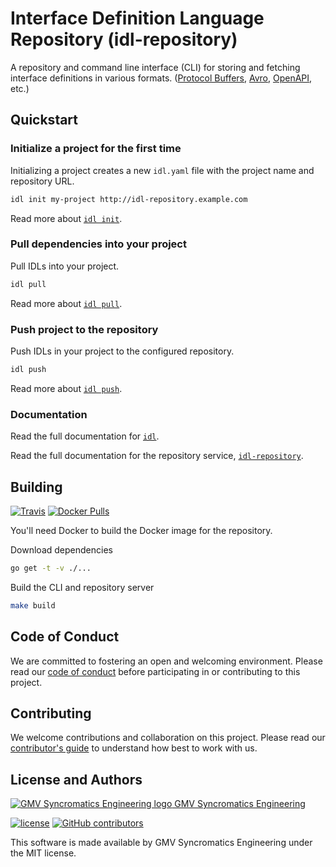 # Interface Definition Language Repository (idl-repository)

A repository and command line interface (CLI) for storing and fetching interface definitions in various formats. ([Protocol Buffers][protobuf], [Avro][avro], [OpenAPI][openapi], etc.)

[protobuf]: https://developers.google.com/protocol-buffers/
[avro]: https://avro.apache.org/
[openapi]: https://swagger.io/docs/specification/about/

## Quickstart

### Initialize a project for the first time

Initializing a project creates a new `idl.yaml` file with the project name and repository URL.

```bash
idl init my-project http://idl-repository.example.com
```

Read more about [`idl init`][idl-init].

### Pull dependencies into your project

Pull IDLs into your project.

```bash
idl pull
```

Read more about [`idl pull`][idl-pull].

### Push project to the repository

Push IDLs in your project to the configured repository.

```bash
idl push
```

Read more about [`idl push`][idl-push].

### Documentation

Read the full documentation for [`idl`][idl].

Read the full documentation for the repository service, [`idl-repository`][idl-repository].

[idl]: docs/idl/idl.md
[idl-init]: docs/idl/idl_init.md
[idl-pull]: docs/idl/idl_pull.md
[idl-push]: docs/idl/idl_push.md
[idl-repository]: docs/idl-repository/idl-repository.md

## Building

[![Travis](https://img.shields.io/travis/syncromatics/idl-repository.svg)](https://travis-ci.org/syncromatics/idl-repository)
[![Docker Pulls](https://img.shields.io/docker/pulls/syncromatics/idl-repository.svg)](https://hub.docker.com/r/syncromatics/idl-repository/)

You'll need Docker to build the Docker image for the repository.

Download dependencies

```bash
go get -t -v ./...
```

Build the CLI and repository server

```bash
make build
```

## Code of Conduct

We are committed to fostering an open and welcoming environment. Please read our [code of conduct](CODE_OF_CONDUCT.md) before participating in or contributing to this project.

## Contributing

We welcome contributions and collaboration on this project. Please read our [contributor's guide](CONTRIBUTING.md) to understand how best to work with us.

## License and Authors

[![GMV Syncromatics Engineering logo](https://secure.gravatar.com/avatar/645145afc5c0bc24ba24c3d86228ad39?size=16) GMV Syncromatics Engineering](https://github.com/syncromatics)

[![license](https://img.shields.io/github/license/syncromatics/idl-repository.svg)](https://github.com/syncromatics/idl-repository/blob/master/LICENSE)
[![GitHub contributors](https://img.shields.io/github/contributors/syncromatics/idl-repository.svg)](https://github.com/syncromatics/idl-repository/graphs/contributors)

This software is made available by GMV Syncromatics Engineering under the MIT license.
